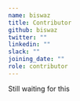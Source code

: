 ```yaml
---
name: biswaz
title: Contributor
github: biswaz
twitter: ""
linkedin: ""
slack: ""
joining_date: ""
role: contributor
---
```


Still waiting for this
